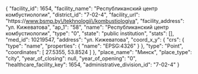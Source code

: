 {
    "facility_id": 1654,
    "facility_name": "Республиканский центр комбустиологии",
    "district_id": "7-02-4",
    "facility_url": "https:\/\/www.bsmp.by\/tekhnologii\/kombustiologiya",
    "facility_address": "ул. Кижеватова",
    "ap_1": "58",
    "name": "Республиканский центр комбустиологии",
    "type": "0",
    "state": "public institution",
    "stats": [],
    "med_id": 10219547,
    "address": "ул. Кижеватова",
    "coord_x_y": {
        "crs": {
            "type": "name",
            "properties": {
                "name": "EPSG:4326"
            }
        },
        "type": "Point",
        "coordinates": [
            27.5355,
            53.8524
        ]
    },
    "place_name": "Минск",
    "place_type": "city",
    "year_of_closing": null,
    "year_of_opening": "0",
    "healthcare_facility_key": 1654,
    "administrative_division_id": "7-02-4"
}